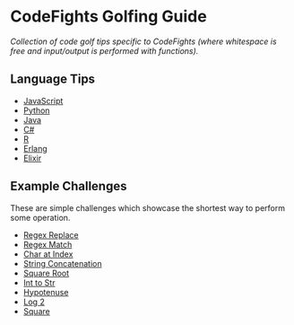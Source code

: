 # CodeFights Golfing Guide
*Collection of code golf tips specific to CodeFights (where whitespace is free
  and input/output is performed with functions).*

## Language Tips
- [JavaScript](languages/javascript.md)
- [Python](languages/python.md)
- [Java](languages/java.md)
- [C#](languages/cs.md)
- [R](languages/r.md)
- [Erlang](languages/erlang.md)
- [Elixir](languages/elixir.md)

## Example Challenges
These are simple challenges which showcase the shortest way to perform some operation.

- [Regex Replace](examples/regex-replace.md)
- [Regex Match](examples/regex-match.md)
- [Char at Index](examples/char-at-index.md)
- [String Concatenation](examples/string-concatenation.md)
- [Square Root](examples/square-root.md)
- [Int to Str](examples/int-to-str.md)
- [Hypotenuse](examples/hypotenuse.md)
- [Log 2](examples/log-2.md)
- [Square](examples/square.md)

